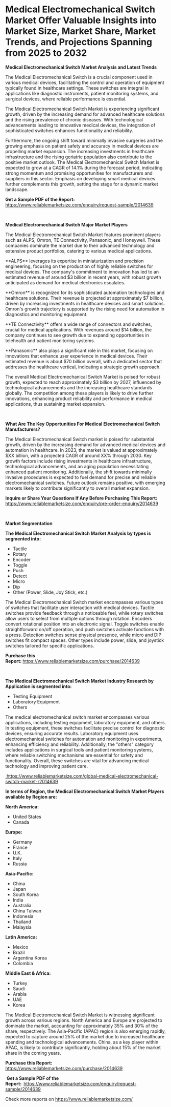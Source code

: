 <p><h1>Medical Electromechanical Switch Market Offer Valuable Insights into Market Size, Market Share, Market Trends, and Projections Spanning from 2025 to 2032</h1></p><p><strong>Medical Electromechanical Switch Market Analysis and Latest Trends</strong></p>
<p><p>The Medical Electromechanical Switch is a crucial component used in various medical devices, facilitating the control and operation of equipment typically found in healthcare settings. These switches are integral in applications like diagnostic instruments, patient monitoring systems, and surgical devices, where reliable performance is essential. </p><p>The Medical Electromechanical Switch Market is experiencing significant growth, driven by the increasing demand for advanced healthcare solutions and the rising prevalence of chronic diseases. With technological advancements leading to innovative medical devices, the integration of sophisticated switches enhances functionality and reliability. </p><p>Furthermore, the ongoing shift toward minimally invasive surgeries and the growing emphasis on patient safety and accuracy in medical devices are propelling market expansion. The increasing investments in healthcare infrastructure and the rising geriatric population also contribute to the positive market outlook. The Medical Electromechanical Switch Market is expected to grow at a CAGR of 14.1% during the forecast period, indicating strong momentum and promising opportunities for manufacturers and suppliers in this sector. Emphasis on developing smart medical devices further complements this growth, setting the stage for a dynamic market landscape.</p></p>
<p><strong>Get a Sample PDF of the Report:&nbsp;</strong> <a href="https://www.reliablemarketsize.com/enquiry/request-sample/2014639?utm_campaign=3345&utm_medium=2&utm_source=Github&utm_content=ia&utm_term=29032025&utm_id=medical-electromechanical-switch">https://www.reliablemarketsize.com/enquiry/request-sample/2014639</a></p>
<p>&nbsp;</p>
<p><strong>Medical Electromechanical Switch Major Market Players</strong></p>
<p><p>The Medical Electromechanical Switch Market features prominent players such as ALPS, Omron, TE Connectivity, Panasonic, and Honeywell. These companies dominate the market due to their advanced technology and extensive product portfolios, catering to various medical applications.</p><p>**ALPS** leverages its expertise in miniaturization and precision engineering, focusing on the production of highly reliable switches for medical devices. The company's commitment to innovation has led to an estimated revenue of around $3 billion in recent years, with robust growth anticipated as demand for medical electronics escalates.</p><p>**Omron** is recognized for its sophisticated automation technologies and healthcare solutions. Their revenue is projected at approximately $7 billion, driven by increasing investments in healthcare devices and smart solutions. Omron's growth trajectory is supported by the rising need for automation in diagnostics and monitoring equipment.</p><p>**TE Connectivity** offers a wide range of connectors and switches, crucial for medical applications. With revenues around $14 billion, the company continues to see growth due to expanding opportunities in telehealth and patient monitoring systems.</p><p>**Panasonic** also plays a significant role in this market, focusing on innovations that enhance user experience in medical devices. Their estimated revenue is about $70 billion overall, with a dedicated sector that addresses the healthcare vertical, indicating a strategic growth approach.</p><p>The overall Medical Electromechanical Switch Market is poised for robust growth, expected to reach approximately $3 billion by 2027, influenced by technological advancements and the increasing healthcare standards globally. The competition among these players is likely to drive further innovations, enhancing product reliability and performance in medical applications, thus sustaining market expansion.</p></p>
<p>&nbsp;</p>
<p><strong>What Are The Key Opportunities For Medical Electromechanical Switch Manufacturers?</strong></p>
<p><p>The Medical Electromechanical Switch market is poised for substantial growth, driven by the increasing demand for advanced medical devices and automation in healthcare. In 2023, the market is valued at approximately $XX billion, with a projected CAGR of around XX% through 2030. Key growth factors include rising investments in healthcare infrastructure, technological advancements, and an aging population necessitating enhanced patient monitoring. Additionally, the shift towards minimally invasive procedures is expected to fuel demand for precise and reliable electromechanical switches. Future outlook remains positive, with emerging markets likely to contribute significantly to overall market expansion.</p></p>
<p><strong>Inquire or Share Your Questions If Any Before Purchasing This Report:</strong> <a href="https://www.reliablemarketsize.com/enquiry/pre-order-enquiry/2014639?utm_campaign=3345&utm_medium=2&utm_source=Github&utm_content=ia&utm_term=29032025&utm_id=medical-electromechanical-switch">https://www.reliablemarketsize.com/enquiry/pre-order-enquiry/2014639</a></p>
<p>&nbsp;</p>
<p><strong>Market Segmentation</strong></p>
<p><strong>The Medical Electromechanical Switch Market Analysis by types is segmented into:</strong></p>
<p><ul><li>Tactile</li><li>Rotary</li><li>Encoder</li><li>Toggle</li><li>Push</li><li>Detect</li><li>Micro</li><li>Dip</li><li>Other (Power, Slide, Joy Stick, etc.)</li></ul></p>
<p><p>The Medical Electromechanical Switch market encompasses various types of switches that facilitate user interaction with medical devices. Tactile switches provide feedback through a noticeable feel, while rotary switches allow users to select from multiple options through rotation. Encoders convert rotational position into an electronic signal. Toggle switches enable straightforward on/off operation, and push switches activate functions with a press. Detection switches sense physical presence, while micro and DIP switches fit compact spaces. Other types include power, slide, and joystick switches tailored for specific applications.</p></p>
<p><strong>Purchase this Report:&nbsp;</strong><a href="https://www.reliablemarketsize.com/purchase/2014639?utm_campaign=3345&utm_medium=2&utm_source=Github&utm_content=ia&utm_term=29032025&utm_id=medical-electromechanical-switch">https://www.reliablemarketsize.com/purchase/2014639</a></p>
<p>&nbsp;</p>
<p><strong>The Medical Electromechanical Switch Market Industry Research by Application is segmented into:</strong></p>
<p><ul><li>Testing Equipment</li><li>Laboratory Equipment</li><li>Others</li></ul></p>
<p><p>The medical electromechanical switch market encompasses various applications, including testing equipment, laboratory equipment, and others. In testing equipment, these switches facilitate precise control for diagnostic devices, ensuring accurate results. Laboratory equipment uses electromechanical switches for automation and monitoring in experiments, enhancing efficiency and reliability. Additionally, the "others" category includes applications in surgical tools and patient monitoring systems, where reliable switching mechanisms are essential for safety and functionality. Overall, these switches are vital for advancing medical technology and improving patient care.</p></p>
<p><a href="https://www.reliablemarketsize.com/global-medical-electromechanical-switch-market-r2014639?utm_campaign=3345&utm_medium=2&utm_source=Github&utm_content=ia&utm_term=29032025&utm_id=medical-electromechanical-switch">&nbsp;https://www.reliablemarketsize.com/global-medical-electromechanical-switch-market-r2014639</a></p>
<p><strong>In terms of Region, the Medical Electromechanical Switch Market Players available by Region are:</strong></p>
<p>
    <p> <strong> North America: </strong>
        <ul>
            <li>United States</li>
            <li>Canada</li>
        </ul>
        </p> 
    <p> <strong> Europe: </strong>
        <ul>
            <li>Germany</li>
            <li>France</li>
            <li>U.K.</li>
            <li>Italy</li>
            <li>Russia</li>
        </ul>
        </p> 
    <p> <strong> Asia-Pacific: </strong>
        <ul>
            <li>China</li>
            <li>Japan</li>
            <li>South Korea</li>
            <li>India</li>
            <li>Australia</li>
            <li>China Taiwan</li>
            <li>Indonesia</li>
            <li>Thailand</li>
            <li>Malaysia</li>
        </ul>
        </p> 
    <p> <strong> Latin America: </strong>
        <ul>
            <li>Mexico</li>
            <li>Brazil</li>
            <li>Argentina Korea</li>
            <li>Colombia</li>
        </ul>
        </p> 
    <p> <strong> Middle East & Africa: </strong>
        <ul>
            <li>Turkey</li>
            <li>Saudi</li>
            <li>Arabia</li>
            <li>UAE</li>
            <li>Korea</li>
        </ul>
    </p>
    </p>
<p><p>The Medical Electromechanical Switch Market is witnessing significant growth across various regions. North America and Europe are projected to dominate the market, accounting for approximately 35% and 30% of the share, respectively. The Asia-Pacific (APAC) region is also emerging rapidly, expected to capture around 25% of the market due to increased healthcare spending and technological advancements. China, as a key player within APAC, is likely to contribute significantly, holding about 15% of the market share in the coming years.</p></p>
<p><strong>Purchase this Report: </strong><a href="https://www.reliablemarketsize.com/purchase/2014639?utm_campaign=3345&utm_medium=2&utm_source=Github&utm_content=ia&utm_term=29032025&utm_id=medical-electromechanical-switch">https://www.reliablemarketsize.com/purchase/2014639</a></p>
<p>&nbsp;<strong>Get a Sample PDF of the Report:&nbsp;&nbsp;</strong><a href="https://www.reliablemarketsize.com/enquiry/request-sample/2014639?utm_campaign=3345&utm_medium=2&utm_source=Github&utm_content=ia&utm_term=29032025&utm_id=medical-electromechanical-switch">https://www.reliablemarketsize.com/enquiry/request-sample/2014639</a></p>
<p><strong></strong></p>
<p>Check more reports on <a href="https://www.reliablemarketsize.com/?utm_campaign=3345&utm_medium=2&utm_source=Github&utm_content=ia&utm_term=29032025&utm_id=medical-electromechanical-switch">https://www.reliablemarketsize.com/</a></p>
